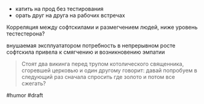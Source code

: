 - катить на прод без тестирования
- орать друг на друга на рабочих встречах

Корреляция между софтскилами и размегчением людей, ниже уровень тестестерона?

внушаемая эксплуататором потребность в непрерывном росте софтскила привела к смягчению и возникновению эмпатии

> Стоят два викинга перед трупом котолического священника, сгоревшей церковью и один другому говорит: давай попробуем в следующий раз сначала спросить где золото и потом все сжегать? 

#humor #draft